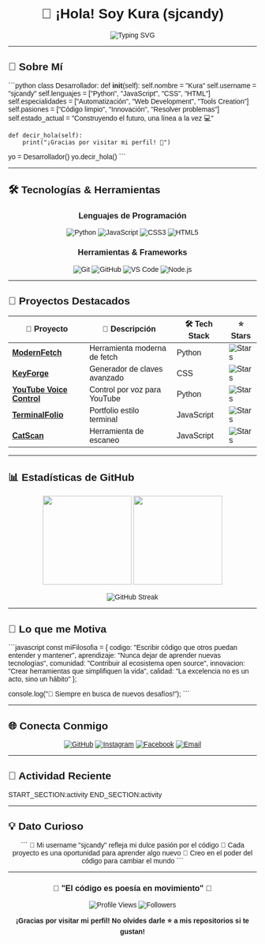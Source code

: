 <div align="center" style="font-family: 'Poppins', sans-serif;">

# 🍭 ¡Hola! Soy Kura (sjcandy) 

<img src="https://readme-typing-svg.herokuapp.com?font=Poppins&size=22&duration=3000&pause=1000&color=FF6B9D&center=true&vCenter=true&width=435&lines=Desarrollador+Full+Stack;Creador+de+Herramientas+%C3%9Atiles;Amante+del+C%C3%B3digo+Limpio;Siempre+Aprendiendo+%F0%9F%9A%80" alt="Typing SVG" />

</div>

---

<div style="font-family: 'Poppins', sans-serif;">

## 🚀 Sobre Mí

\`\`\`python
class Desarrollador:
    def __init__(self):
        self.nombre = "Kura"
        self.username = "sjcandy"
        self.lenguajes = ["Python", "JavaScript", "CSS", "HTML"]
        self.especialidades = ["Automatización", "Web Development", "Tools Creation"]
        self.pasiones = ["Código limpio", "Innovación", "Resolver problemas"]
        self.estado_actual = "Construyendo el futuro, una línea a la vez 💻"
    
    def decir_hola(self):
        print("¡Gracias por visitar mi perfil! 🎉")

yo = Desarrollador()
yo.decir_hola()
\`\`\`

---

## 🛠️ Tecnologías & Herramientas

<div align="center">

### Lenguajes de Programación
![Python](https://img.shields.io/badge/Python-3776AB?style=for-the-badge&logo=python&logoColor=white)
![JavaScript](https://img.shields.io/badge/JavaScript-F7DF1E?style=for-the-badge&logo=javascript&logoColor=black)
![CSS3](https://img.shields.io/badge/CSS3-1572B6?style=for-the-badge&logo=css3&logoColor=white)
![HTML5](https://img.shields.io/badge/HTML5-E34F26?style=for-the-badge&logo=html5&logoColor=white)

### Herramientas & Frameworks
![Git](https://img.shields.io/badge/Git-F05032?style=for-the-badge&logo=git&logoColor=white)
![GitHub](https://img.shields.io/badge/GitHub-181717?style=for-the-badge&logo=github&logoColor=white)
![VS Code](https://img.shields.io/badge/VS_Code-007ACC?style=for-the-badge&logo=visual-studio-code&logoColor=white)
![Node.js](https://img.shields.io/badge/Node.js-339933?style=for-the-badge&logo=node.js&logoColor=white)

</div>

---

## 🌟 Proyectos Destacados

<div align="center">

| 🚀 Proyecto | 📝 Descripción | 🛠️ Tech Stack | ⭐ Stars |
|-------------|----------------|----------------|----------|
| **[ModernFetch](https://github.com/sjcandy/modernfetch)** | Herramienta moderna de fetch | Python | ![Stars](https://img.shields.io/github/stars/sjcandy/modernfetch?style=social) |
| **[KeyForge](https://github.com/sjcandy/KeyForge)** | Generador de claves avanzado | CSS | ![Stars](https://img.shields.io/github/stars/sjcandy/KeyForge?style=social) |
| **[YouTube Voice Control](https://github.com/sjcandy/youtube-voice-control)** | Control por voz para YouTube | Python | ![Stars](https://img.shields.io/github/stars/sjcandy/youtube-voice-control?style=social) |
| **[TerminalFolio](https://github.com/sjcandy/TerminalFolio)** | Portfolio estilo terminal | JavaScript | ![Stars](https://img.shields.io/github/stars/sjcandy/TerminalFolio?style=social) |
| **[CatScan](https://github.com/sjcandy/catScan)** | Herramienta de escaneo | JavaScript | ![Stars](https://img.shields.io/github/stars/sjcandy/catScan?style=social) |

</div>

---

## 📊 Estadísticas de GitHub

<div align="center">

<img height="180em" src="https://github-readme-stats.vercel.app/api?username=sjcandy&show_icons=true&theme=radical&include_all_commits=true&count_private=true"/>
<img height="180em" src="https://github-readme-stats.vercel.app/api/top-langs/?username=sjcandy&layout=compact&langs_count=8&theme=radical"/>

</div>

<div align="center">

![GitHub Streak](https://github-readme-streak-stats.herokuapp.com/?user=sjcandy&theme=radical)

</div>

---

## 🎯 Lo que me Motiva

\`\`\`javascript
const miFilosofia = {
    codigo: "Escribir código que otros puedan entender y mantener",
    aprendizaje: "Nunca dejar de aprender nuevas tecnologías",
    comunidad: "Contribuir al ecosistema open source",
    innovacion: "Crear herramientas que simplifiquen la vida",
    calidad: "La excelencia no es un acto, sino un hábito"
};

console.log("🚀 Siempre en busca de nuevos desafíos!");
\`\`\`

---

## 🌐 Conecta Conmigo

<div align="center">

[![GitHub](https://img.shields.io/badge/GitHub-181717?style=for-the-badge&logo=github&logoColor=white)](https://github.com/sjcandy)
[![Instagram](https://img.shields.io/badge/Instagram-E4405F?style=for-the-badge&logo=instagram&logoColor=white)](https://www.instagram.com/sofialopez200122/)
[![Facebook](https://img.shields.io/badge/Facebook-1877F2?style=for-the-badge&logo=facebook&logoColor=white)](https://www.facebook.com/sofia.lopez.427794)
[![Email](https://img.shields.io/badge/Email-D14836?style=for-the-badge&logo=gmail&logoColor=white)](mailto:tu-email@ejemplo.com)

</div>

---

## 🎨 Actividad Reciente

START_SECTION:activity
END_SECTION:activity

---

## 💡 Dato Curioso

<div align="center">

\`\`\`
🍭 Mi username "sjcandy" refleja mi dulce pasión por el código
🎯 Cada proyecto es una oportunidad para aprender algo nuevo
🚀 Creo en el poder del código para cambiar el mundo
\`\`\`

</div>

---

<div align="center" style="font-family: 'Poppins', sans-serif;">

### 🌟 "El código es poesía en movimiento" 🌟

![Profile Views](https://komarev.com/ghpvc/?username=sjcandy&color=brightgreen&style=flat-square)
![Followers](https://img.shields.io/github/followers/sjcandy?style=social)

**¡Gracias por visitar mi perfil! No olvides darle ⭐ a mis repositorios si te gustan!**

</div>

</div>
